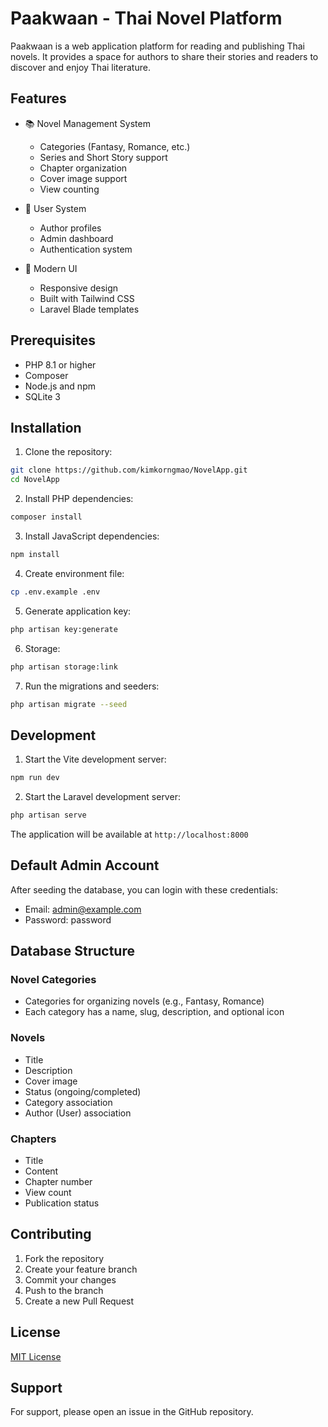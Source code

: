 # Paakwaan - Thai Novel Platform

Paakwaan is a web application platform for reading and publishing Thai novels. It provides a space for authors to share their stories and readers to discover and enjoy Thai literature.

## Features

- 📚 Novel Management System
  - Categories (Fantasy, Romance, etc.)
  - Series and Short Story support
  - Chapter organization
  - Cover image support
  - View counting

- 👥 User System
  - Author profiles
  - Admin dashboard
  - Authentication system

- 📱 Modern UI
  - Responsive design
  - Built with Tailwind CSS
  - Laravel Blade templates

## Prerequisites

- PHP 8.1 or higher
- Composer
- Node.js and npm
- SQLite 3

## Installation

1. Clone the repository:
```bash
git clone https://github.com/kimkorngmao/NovelApp.git
cd NovelApp
```

2. Install PHP dependencies:
```bash
composer install
```

3. Install JavaScript dependencies:
```bash
npm install
```

4. Create environment file:
```bash
cp .env.example .env
```

5. Generate application key:
```bash
php artisan key:generate
```

6. Storage:
```bash
php artisan storage:link
```

7. Run the migrations and seeders:
```bash
php artisan migrate --seed
```

## Development

1. Start the Vite development server:
```bash
npm run dev
```

2. Start the Laravel development server:
```bash
php artisan serve
```

The application will be available at `http://localhost:8000`

## Default Admin Account

After seeding the database, you can login with these credentials:
- Email: admin@example.com
- Password: password

## Database Structure

### Novel Categories
- Categories for organizing novels (e.g., Fantasy, Romance)
- Each category has a name, slug, description, and optional icon

### Novels
- Title
- Description
- Cover image
- Status (ongoing/completed)
- Category association
- Author (User) association

### Chapters
- Title
- Content
- Chapter number
- View count
- Publication status

## Contributing

1. Fork the repository
2. Create your feature branch
3. Commit your changes
4. Push to the branch
5. Create a new Pull Request

## License

[MIT License](LICENSE.md)

## Support

For support, please open an issue in the GitHub repository.
